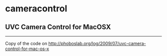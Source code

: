 # cameracontrol
## UVC Camera Control for MacOSX
---

Copy of the code on http://phoboslab.org/log/2009/07/uvc-camera-control-for-mac-os-x
